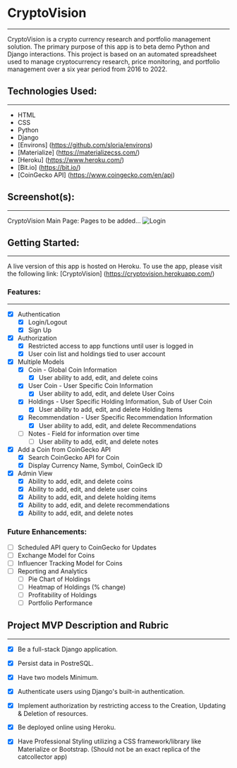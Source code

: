 # CryptoVision
--- 

CryptoVision is a crypto currency research and portfolio management solution. The primary purpose of this app is to beta demo Python and Django interactions. This project is based on an automated spreadsheet used to manage cryptocurrency research, price monitoring, and portfolio management over a six year period from 2016 to 2022. 

## Technologies Used: 
--- 

- HTML
- CSS
- Python
- Django
- [Environs] (https://github.com/sloria/environs)
- [Materialize] (https://materializecss.com/)
- [Heroku] (https://www.heroku.com/)
- [Bit.io] (https://bit.io/)
- [CoinGecko API] (https://www.coingecko.com/en/api)

## Screenshot(s):
--- 
CryptoVision Main Page:
Pages to be added...
![Login](images/login_screen.png) 

## Getting Started: 
--- 

A live version of this app is hosted on Heroku. To use the app, please visit the following link: [CryptoVision] (https://cryptovision.herokuapp.com/)

### Features:
--- 
- [X] Authentication
  - [X] Login/Logout
  - [X] Sign Up
- [X] Authorization
  - [X] Restricted access to app functions until user is logged in
  - [X] User coin list and holdings tied to user account
- [X] Multiple Models
  - [X] Coin - Global Coin Information
    - [X] User ability to add, edit, and delete coins
  - [X] User Coin - User Specific Coin Information
    - [X] User ability to add, edit, and delete User Coins
  - [X] Holdings - User Specific Holding Information, Sub of User Coin
    - [X] User ability to add, edit, and delete Holding Items
  - [X] Recommendation - User Specific Recommendation Information
    - [X] User ability to add, edit, and delete Recommendations
  - [ ] Notes - Field for information over time
    - [ ] User ability to add, edit, and delete notes
- [X] Add a Coin from CoinGecko API
  - [X] Search CoinGecko API for Coin
  - [X] Display Currency Name, Symbol, CoinGeck ID
- [X] Admin View
  - [X] Ability to add, edit, and delete coins
  - [X] Ability to add, edit, and delete user coins
  - [X] Ability to add, edit, and delete holding items
  - [X] Ability to add, edit, and delete recommendations
  - [X] Ability to add, edit, and delete notes

### Future Enhancements:
- [ ] Scheduled API query to CoinGecko for Updates
- [ ] Exchange Model for Coins
- [ ] Influencer Tracking Model for Coins
- [ ] Reporting and Analytics
  - [ ] Pie Chart of Holdings
  - [ ] Heatmap of Holdings (% change)
  - [ ] Profitability of Holdings
  - [ ] Portfolio Performance

## Project MVP Description and Rubric
--- 

- [X] Be a full-stack Django application.
- [X] Persist data in PostreSQL.
- [X] Have two models Minimum.
- [X] Authenticate users using Django's built-in authentication.
- [X] Implement authorization by restricting access to the Creation, Updating & Deletion of resources.
- [X] Be deployed online using Heroku.
- [X] Have Professional Styling utilizing a CSS framework/library like Materialize or Bootstrap. (Should not be an exact replica of the catcollector app)

